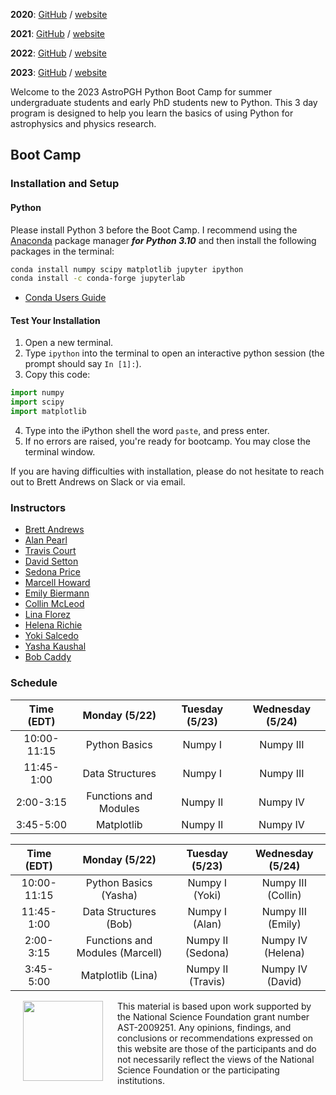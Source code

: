 **2020**: [GitHub](https://github.com/astropgh/astropgh-boot-camp-2020) / [website](https://astropgh.github.io/astropgh-boot-camp-2020/)

**2021**: [GitHub](https://github.com/astropgh/python-boot-camp-2021) / [website](https://astropgh.github.io/python-boot-camp-2021/)

**2022**: [GitHub](https://github.com/astropgh/python-boot-camp-2022) / [website](https://astropgh.github.io/python-boot-camp-2022/)

**2023**: [GitHub](https://github.com/astropgh/python-boot-camp-2023) / [website](https://astropgh.github.io/python-boot-camp-2023/)

Welcome to the 2023 AstroPGH Python Boot Camp for summer undergraduate students and early PhD students new to Python.  This 3 day program is designed to help you learn the basics of using Python for astrophysics and physics research.


## Boot Camp
### Installation and Setup
#### Python
Please install Python 3 before the Boot Camp. I recommend using the [Anaconda](https://www.anaconda.com/products/individual) package manager **_for Python 3.10_** and then install the following packages in the terminal:
```bash
conda install numpy scipy matplotlib jupyter ipython
conda install -c conda-forge jupyterlab
```

- [Conda Users Guide](https://conda.io/docs/user-guide/index.html)

#### Test Your Installation

1. Open a new terminal.
2. Type `ipython` into the terminal to open an interactive python session (the prompt should say `In [1]:`).
3. Copy this code:
```python
import numpy
import scipy
import matplotlib
```
4. Type into the iPython shell the word `paste`, and press enter.
5. If no errors are raised, you're ready for bootcamp. You may close the terminal window.

If you are having difficulties with installation, please do not hesitate to reach out to Brett Andrews on Slack or via email.

### Instructors
- [Brett Andrews](https://bretthandrews.github.io/)
- [Alan Pearl](https://alanpearl.github.io/)
- [Travis Court](https://courtt.github.io/)
- [David Setton](https://davidjsetton.github.io/)
- [Sedona Price](https://sedonaprice.github.io/)
- [Marcell Howard](https://marcellhoward.github.io/)
- [Emily Biermann](https://embiermann.github.io/)
- [Collin McLeod](https://collinmcleod.github.io/)
- [Lina Florez](https://linaflorez.github.io/)
- [Helena Richie](https://helenarichie.github.io/)
- [Yoki Salcedo](https://yoquelbinsalcedo.github.io/)
- [Yasha Kaushal](https://yashakaushal.github.io/)
- [Bob Caddy](https://robertcaddy.com/)

### Schedule

| Time (EDT) | Monday (5/22) | Tuesday (5/23) | Wednesday (5/24) |
|:-----:|:-----:|:-----:|:-----:|
| 10:00-11:15 | Python Basics | Numpy I | Numpy III |
| 11:45-1:00 | Data Structures | Numpy I | Numpy III |
| 2:00-3:15 | Functions and Modules | Numpy II | Numpy IV |
| 3:45-5:00 | Matplotlib | Numpy II | Numpy IV |

| Time (EDT) | Monday (5/22) | Tuesday (5/23) | Wednesday (5/24) |
|:-----:|:-----:|:-----:|:-----:|
| 10:00-11:15 | Python Basics (Yasha) | Numpy I (Yoki) | Numpy III (Collin) |
| 11:45-1:00 | Data Structures (Bob) | Numpy I (Alan) | Numpy III (Emily) |
| 2:00-3:15 | Functions and Modules (Marcell) | Numpy II (Sedona) | Numpy IV (Helena) |
| 3:45-5:00 | Matplotlib (Lina) | Numpy II (Travis) | Numpy IV (David) |


<a href="url"><img style="padding: 0px 20px;" src="https://github.com/astropgh/python-boot-camp-2021/blob/main/etc/NSF_4-Color_bitmap_Logo.png?raw=true" align="left" height="128" width="128"></a>

This material is based upon work supported by the National Science Foundation grant number AST-2009251. Any opinions, findings, and conclusions or recommendations expressed on this website are those of the participants and do not necessarily reflect the views of the National Science Foundation or the participating institutions.
